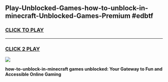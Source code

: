 
## Play-Unblocked-Games-how-to-unblock-in-minecraft-Unblocked-Games-Premium #edbtf
<h3>
<a href="https://premium.freeplayer.one?title=how-to-unblock-in-minecraft&ref=12M">CLICK TO PLAY</a></h3>
<hr>

<h3>
<a href="https://premium.freeplayer.one?title=how-to-unblock-in-minecraft&ref=12M">CLICK 2 PLAY</a>
  
</h3>

<a href="https://premium.freeplayer.one?title=how-to-unblock-in-minecraft&ref=12M"><img src="https://clearcache.store/games.png"></a>


**how-to-unblock-in-minecraft games unblocked: Your Gateway to Fun and Accessible Online Gaming**
